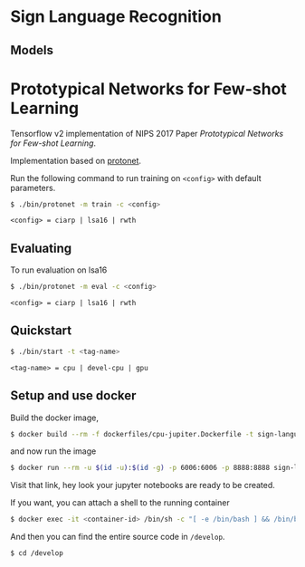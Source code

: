 # Sign Language Recognition

## Models

# Prototypical Networks for Few-shot Learning

Tensorflow v2 implementation of NIPS 2017 Paper _Prototypical Networks for Few-shot Learning_.

Implementation based on [protonet](https://github.com/ulises-jeremias/prototypical-networks-tf).

Run the following command to run training on `<config>` with default parameters.

```sh
$ ./bin/protonet -m train -c <config>
```

`<config> = ciarp | lsa16 | rwth`

## Evaluating

To run evaluation on lsa16

```sh
$ ./bin/protonet -m eval -c <config>
```

`<config> = ciarp | lsa16 | rwth`

## Quickstart

```sh
$ ./bin/start -t <tag-name>
```

`<tag-name> = cpu | devel-cpu | gpu`

## Setup and use docker

Build the docker image,

```sh
$ docker build --rm -f dockerfiles/cpu-jupiter.Dockerfile -t sign-language-recognition:latest .
```

and now run the image

```sh
$ docker run --rm -u $(id -u):$(id -g) -p 6006:6006 -p 8888:8888 sign-language-recognition:latest
```

Visit that link, hey look your jupyter notebooks are ready to be created.

If you want, you can attach a shell to the running container

```sh
$ docker exec -it <container-id> /bin/sh -c "[ -e /bin/bash ] && /bin/bash || /bin/sh"
```

And then you can find the entire source code in `/develop`.

```sh
$ cd /develop
```
